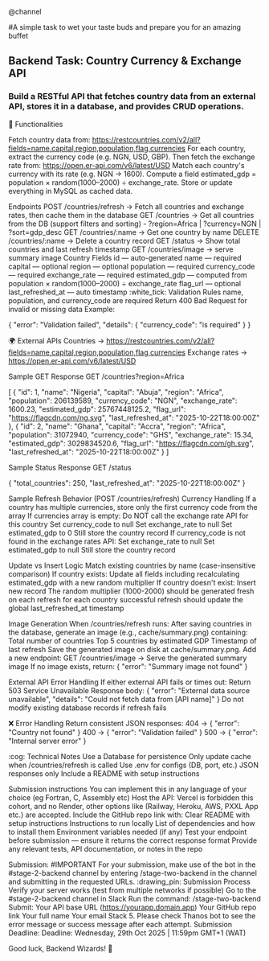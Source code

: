 @channel 

#A simple task to wet your taste buds and prepare you for an amazing buffet 

## Backend Task: Country Currency & Exchange API

### Build a RESTful API that fetches country data from an external API, stores it in a database, and provides CRUD operations.

:jigsaw: Functionalities

 Fetch country data from: https://restcountries.com/v2/all?fields=name,capital,region,population,flag,currencies
 For each country, extract the currency code (e.g. NGN, USD, GBP).
 Then fetch the exchange rate from: https://open.er-api.com/v6/latest/USD
 Match each country's currency with its rate (e.g. NGN → 1600).
 Compute a field estimated_gdp = population × random(1000–2000) ÷ exchange_rate.
 Store or update everything in MySQL as cached data.

Endpoints
 POST /countries/refresh → Fetch all countries and exchange rates, then cache them in the database
 GET /countries → Get all countries from the DB (support filters and sorting) - ?region=Africa | ?currency=NGN | ?sort=gdp_desc
 GET /countries/:name → Get one country by name
 DELETE /countries/:name → Delete a country record
 GET /status → Show total countries and last refresh timestamp
 GET /countries/image → serve summary image
Country Fields
 id — auto-generated
 name — required
 capital — optional
 region — optional
 population — required
 currency_code — required
 exchange_rate — required
 estimated_gdp — computed from population × random(1000–2000) ÷ exchange_rate
 flag_url — optional
 last_refreshed_at — auto timestamp
:white_tick: Validation Rules
 name, population, and currency_code are required
 Return 400 Bad Request for invalid or missing data
  Example:
 
 {
   "error": "Validation failed",
   "details": {
     "currency_code": "is required"
   }
 }

:earth_africa: External APIs
 Countries → https://restcountries.com/v2/all?fields=name,capital,region,population,flag,currencies
 Exchange rates → https://open.er-api.com/v6/latest/USD

Sample GET Response
GET /countries?region=Africa
 
 [
   {
     "id": 1,
     "name": "Nigeria",
     "capital": "Abuja",
     "region": "Africa",
     "population": 206139589,
     "currency_code": "NGN",
     "exchange_rate": 1600.23,
     "estimated_gdp": 25767448125.2,
     "flag_url": "https://flagcdn.com/ng.svg",
     "last_refreshed_at": "2025-10-22T18:00:00Z"
   },
   {
     "id": 2,
     "name": "Ghana",
     "capital": "Accra",
     "region": "Africa",
     "population": 31072940,
     "currency_code": "GHS",
     "exchange_rate": 15.34,
     "estimated_gdp": 3029834520.6,
     "flag_url": "https://flagcdn.com/gh.svg",
     "last_refreshed_at": "2025-10-22T18:00:00Z"
   }
 ]

Sample Status Response
GET /status
 
 {
   "total_countries": 250,
   "last_refreshed_at": "2025-10-22T18:00:00Z"
 }

Sample
Refresh Behavior (POST /countries/refresh)
Currency Handling
 If a country has multiple currencies, store only the first currency code from the array
 If currencies array is empty:
 Do NOT call the exchange rate API for this country
 Set currency_code to null
 Set exchange_rate to null
 Set estimated_gdp to 0
 Still store the country record
 If currency_code is not found in the exchange rates API:
 Set exchange_rate to null
 Set estimated_gdp to null
 Still store the country record

Update vs Insert Logic
 Match existing countries by name (case-insensitive comparison)
 If country exists: Update all fields including recalculating estimated_gdp with a new random multiplier
 If country doesn't exist: Insert new record
 The random multiplier (1000-2000) should be generated fresh on each refresh for each country
 successful refresh should update the global last_refreshed_at timestamp

Image Generation
When /countries/refresh runs:
 After saving countries in the database, generate an image (e.g., cache/summary.png) containing:
 Total number of countries
 Top 5 countries by estimated GDP
 Timestamp of last refresh
 Save the generated image on disk at cache/summary.png.
Add a new endpoint:
 GET /countries/image → Serve the generated summary image
 If no image exists, return:
 { "error": "Summary image not found" }

External API Error Handling
 If either external API fails or times out:
 Return 503 Service Unavailable
 Response body: { "error": "External data source unavailable", "details": "Could not fetch data from [API name]" }
 Do not modify existing database records if refresh fails

:x: Error Handling
 Return consistent JSON responses:
 404 → { "error": "Country not found" }
 400 → { "error": "Validation failed" }
 500 → { "error": "Internal server error" }

:cog: Technical Notes
 Use a Database for persistence
 Only update cache when /countries/refresh is called
 Use .env for configs (DB, port, etc.)
 JSON responses only
 Include a README with setup instructions


Submission instructions
 You can implement this in any language of your choice (eg Fortran, C, Assembly etc)
 Host the API: Vercel is forbidden this cohort, and no Render, other options like (Railway, Heroku, AWS, PXXL App etc.) are accepted.
 Include the GitHub repo link with:
 Clear README with setup instructions
 Instructions to run locally
 List of dependencies and how to install them
 Environment variables needed (if any)
 Test your endpoint before submission — ensure it returns the correct response format
 Provide any relevant tests, API documentation, or notes in the repo

Submission: #IMPORTANT
For your submission, make use of the bot in the #stage-2-backend channel by entering /stage-two-backend in the channel and submitting in the requested URLs.
:drawing_pin: Submission Process
 Verify your server works (test from multiple networks if possible)
 Go to the #stage-2-backend channel in Slack
 Run the command:  /stage-two-backend
 Submit:
 Your API base URL  (https://yourapp.domain.app)
 Your GitHub repo link
 Your full name
 Your email
 Stack
 5.  Please check Thanos bot to see the error message or success message after each attempt.
Submission Deadline: Deadline: Wednesday, 29th Oct 2025 | 11:59pm GMT+1 (WAT)

Good luck, Backend Wizards! :rocket:
